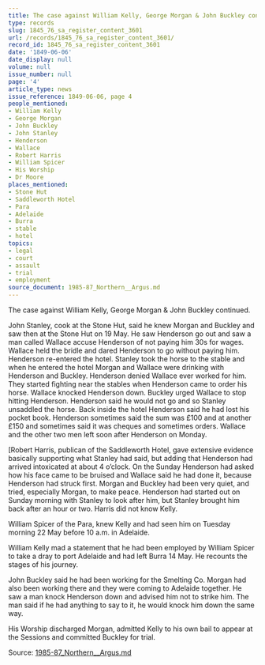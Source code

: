 ```yaml
---
title: The case against William Kelly, George Morgan & John Buckley continued.
type: records
slug: 1845_76_sa_register_content_3601
url: /records/1845_76_sa_register_content_3601/
record_id: 1845_76_sa_register_content_3601
date: '1849-06-06'
date_display: null
volume: null
issue_number: null
page: '4'
article_type: news
issue_reference: 1849-06-06, page 4
people_mentioned:
- William Kelly
- George Morgan
- John Buckley
- John Stanley
- Henderson
- Wallace
- Robert Harris
- William Spicer
- His Worship
- Dr Moore
places_mentioned:
- Stone Hut
- Saddleworth Hotel
- Para
- Adelaide
- Burra
- stable
- hotel
topics:
- legal
- court
- assault
- trial
- employment
source_document: 1985-87_Northern__Argus.md
---
```


The case against William Kelly, George Morgan & John Buckley continued.

John Stanley, cook at the Stone Hut, said he knew Morgan and Buckley and saw then at the Stone Hut on 19 May.  He saw Henderson go out and saw a man called Wallace accuse Henderson of not paying him 30s for wages.  Wallace held the bridle and dared Henderson to go without paying him.  Henderson re-entered the hotel.  Stanley took the horse to the stable and when he entered the hotel Morgan and Wallace were drinking with Henderson and Buckley.  Henderson denied Wallace ever worked for him.  They started fighting near the stables when Henderson came to order his horse.  Wallace knocked Henderson down.  Buckley urged Wallace to stop hitting Henderson.  Henderson said he would not go and so Stanley unsaddled the horse.  Back inside the hotel Henderson said he had lost his pocket book.  Henderson sometimes said the sum was £100 and at another £150 and sometimes said it was cheques and sometimes orders.  Wallace and the other two men left soon after Henderson on Monday.

[Robert Harris, publican of the Saddleworth Hotel, gave extensive evidence basically supporting what Stanley had said, but adding that Henderson had arrived intoxicated at about 4 o’clock.  On the Sunday Henderson had asked how his face came to be bruised and Wallace said he had done it, because Henderson had struck first.  Morgan and Buckley had been very quiet, and tried, especially Morgan, to make peace.  Henderson had started out on Sunday morning with Stanley to look after him, but Stanley brought him back after an hour or two.  Harris did not know Kelly.

William Spicer of the Para, knew Kelly and had seen him on Tuesday morning 22 May before 10 a.m. in Adelaide.

William Kelly mad a statement that he had been employed by William Spicer to take a dray to port Adelaide and had left Burra 14 May.  He recounts the stages of his journey.

John Buckley said he had been working for the Smelting Co.  Morgan had also been working there and they were coming to Adelaide together.  He saw a man knock Henderson down and advised him not to strike him.  The man said if he had anything to say to it, he would knock him down the same way.

His Worship discharged Morgan, admitted Kelly to his own bail to appear at the Sessions and committed Buckley for trial.

Source: [1985-87_Northern__Argus.md](/downloads/markdown/1985-87_Northern__Argus.md)
